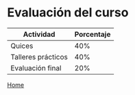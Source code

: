 # Evaluación del curso

Actividad          | Porcentaje
----------         | -----------
Quices             | 40%
Talleres prácticos | 40%
Evaluación final   | 20%

[Home](index.html)
